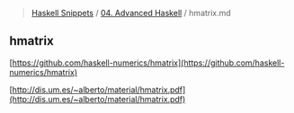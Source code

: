 > [Haskell Snippets](../README.md) / [04. Advanced Haskell](README.md) / hmatrix.md
## hmatrix
[https://github.com/haskell-numerics/hmatrix](https://github.com/haskell-numerics/hmatrix)

[http://dis.um.es/~alberto/material/hmatrix.pdf](http://dis.um.es/~alberto/material/hmatrix.pdf)